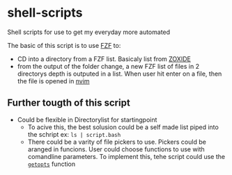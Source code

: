 # shell-scripts
Shell scripts for use to get my everyday more automated

The basic of this script is to use [FZF](https://github.com/junegunn/fzf) to:
- CD into a directory from a FZF list. Basicaly list from [ZOXIDE](https://github.com/ajeetdsouza/zoxide)
- from the output of the folder change, a new FZF list of files in 2 directorys depth is outputed in a list. When user hit enter on a file, then the file is opened in [nvim](https://neovim.io/)


## Further tougth of this script
- Could be flexible in Directorylist for startingpoint
  - To acive this, the best solusion could be a self made list piped into the schript ex: `ls | script.bash`
  - There could be a varity of file pickers to use. Pickers could be aranged in funcions. User could choose functions to use with comandline parameters. To implement this, tehe script could use the [`getopts`](https://stackoverflow.com/questions/16483119/an-example-of-how-to-use-getopts-in-bash) function

